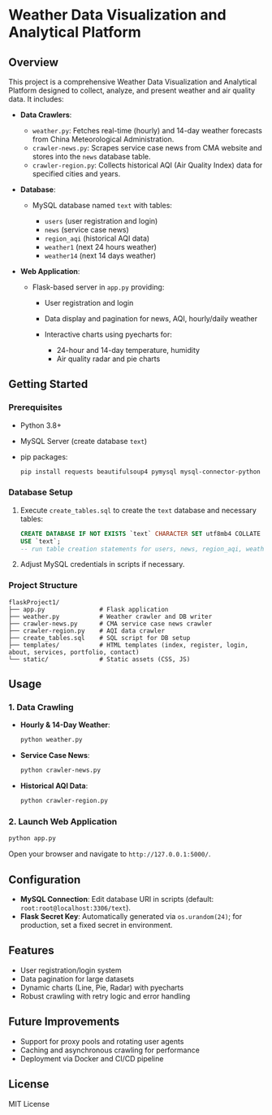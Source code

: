 # Weather Data Visualization and Analytical Platform

## Overview

This project is a comprehensive Weather Data Visualization and Analytical Platform designed to collect, analyze, and present weather and air quality data. It includes:

* **Data Crawlers**:

  * `weather.py`: Fetches real-time (hourly) and 14-day weather forecasts from China Meteorological Administration.
  * `crawler-news.py`: Scrapes service case news from CMA website and stores into the `news` database table.
  * `crawler-region.py`: Collects historical AQI (Air Quality Index) data for specified cities and years.

* **Database**:

  * MySQL database named `text` with tables:

    * `users` (user registration and login)
    * `news` (service case news)
    * `region_aqi` (historical AQI data)
    * `weather1` (next 24 hours weather)
    * `weather14` (next 14 days weather)

* **Web Application**:

  * Flask-based server in `app.py` providing:

    * User registration and login
    * Data display and pagination for news, AQI, hourly/daily weather
    * Interactive charts using pyecharts for:

      * 24-hour and 14-day temperature, humidity
      * Air quality radar and pie charts

## Getting Started

### Prerequisites

* Python 3.8+
* MySQL Server (create database `text`)
* pip packages:

  ```bash
  pip install requests beautifulsoup4 pymysql mysql-connector-python sqlalchemy pandas flask flask_paginate pyecharts urllib3
  ```

### Database Setup

1. Execute `create_tables.sql` to create the `text` database and necessary tables:

   ```sql
   CREATE DATABASE IF NOT EXISTS `text` CHARACTER SET utf8mb4 COLLATE utf8mb4_unicode_ci;
   USE `text`;
   -- run table creation statements for users, news, region_aqi, weather1, weather14
   ```
2. Adjust MySQL credentials in scripts if necessary.

### Project Structure

```
flaskProject1/
├── app.py               # Flask application
├── weather.py           # Weather crawler and DB writer
├── crawler-news.py      # CMA service case news crawler
├── crawler-region.py    # AQI data crawler
├── create_tables.sql    # SQL script for DB setup
├── templates/           # HTML templates (index, register, login, about, services, portfolio, contact)
└── static/              # Static assets (CSS, JS)
```

## Usage

### 1. Data Crawling

* **Hourly & 14-Day Weather**:

  ```bash
  python weather.py
  ```
* **Service Case News**:

  ```bash
  python crawler-news.py
  ```
* **Historical AQI Data**:

  ```bash
  python crawler-region.py
  ```

### 2. Launch Web Application

```bash
python app.py
```

Open your browser and navigate to `http://127.0.0.1:5000/`.

## Configuration

* **MySQL Connection**: Edit database URI in scripts (default: `root:root@localhost:3306/text`).
* **Flask Secret Key**: Automatically generated via `os.urandom(24)`; for production, set a fixed secret in environment.

## Features

* User registration/login system
* Data pagination for large datasets
* Dynamic charts (Line, Pie, Radar) with pyecharts
* Robust crawling with retry logic and error handling

## Future Improvements

* Support for proxy pools and rotating user agents
* Caching and asynchronous crawling for performance
* Deployment via Docker and CI/CD pipeline

## License

MIT License

